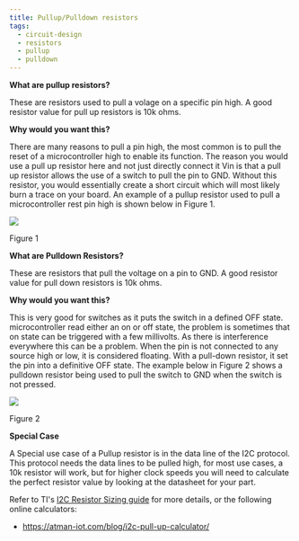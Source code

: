 ```yaml
---
title: Pullup/Pulldown resistors
tags: 
  - circuit-design
  - resistors
  - pullup
  - pulldown
---
```


**What are pullup resistors?**

These are resistors used to pull a volage on a specific pin high. A good resistor value for pull up resistors is 10k ohms.

**Why would you want this?**

There are many reasons to pull a pin high, the most common is to pull the reset of a microcontroller high to enable its function. The reason you would use a pull up resistor here and not just directly connect it Vin is that a pull up resistor allows the use of a switch to pull the pin to GND. Without this resistor, you would essentially create a short circuit which will most likely burn a trace on your board. An example of a pullup resistor used to pull a microcontroller rest pin high is shown below in Figure 1.

![][1]

Figure 1

**What are Pulldown Resistors?**

These are resistors that pull the voltage on a pin to GND. A good resistor value for pull down resistors is 10k ohms.

**Why would you want this?**

This is very good for switches as it puts the switch in a defined OFF state. microcontroller read either an on or off state, the problem is sometimes that on state can be triggered with a few millivolts. As there is interference everywhere this can be a problem. When the pin is not connected to any source high or low, it is considered floating. With a pull-down resistor, it set the pin into a definitive OFF state. The example below in Figure 2 shows a pulldown resistor being used to pull the switch to GND when the switch is not pressed.

![][2]

Figure 2

**Special Case**

A Special use case of a Pullup resistor is in the data line of the I2C protocol. This protocol needs the data lines to be pulled high, for most use cases, a 10k resistor will work, but for higher clock speeds you will need to calculate the perfect resistor value by looking at the datasheet for your part.

Refer to TI's [I2C Resistor Sizing guide](https://e2e.ti.com/cfs-file/__key/communityserver-discussions-components-files/6/I2C-Bus-Pullup-Resistor-Calculation.pdf) for more details, or the following online calculators:

* <https://atman-iot.com/blog/i2c-pull-up-calculator/>

  [1]: image1.png 
  [2]: image2.png 
